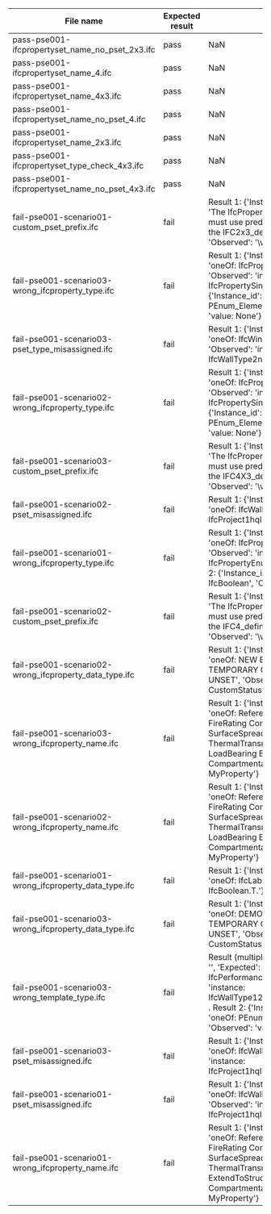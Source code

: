 

| File name | Expected result | Description |
| --- | --- | --- |
| pass-pse001-ifcpropertyset\_name\_no\_pset\_2x3.ifc | pass | NaN |
| pass-pse001-ifcpropertyset\_name\_4.ifc | pass | NaN |
| pass-pse001-ifcpropertyset\_name\_4x3.ifc | pass | NaN |
| pass-pse001-ifcpropertyset\_name\_no\_pset\_4.ifc | pass | NaN |
| pass-pse001-ifcpropertyset\_name\_2x3.ifc | pass | NaN |
| pass-pse001-ifcpropertyset\_type\_check\_4x3.ifc | pass | NaN |
| pass-pse001-ifcpropertyset\_name\_no\_pset\_4x3.ifc | pass | NaN |
| fail-pse001-scenario01-custom\_pset\_prefix.ifc | fail | Result 1: {'Instance\_id': '', 'Expected': 'The IfcPropertySet Name attribute value must use predefined values according to the IFC2x3\_definitions.csv table', 'Observed': '\\value\\: \\Pset\_Mywall\\'} |
| fail-pse001-scenario03-wrong\_ifcproperty\_type.ifc | fail | Result 1: {'Instance\_id': '', 'Expected': 'oneOf: IfcPropertyEnumeratedValue', 'Observed': 'instance: IfcPropertySingleValue11'} . Result 2: {'Instance\_id': '', 'Expected': 'oneOf: PEnum\_ElementStatus', 'Observed': 'value: None'} |
| fail-pse001-scenario03-pset\_type\_misassigned.ifc | fail | Result 1: {'Instance\_id': '', 'Expected': 'oneOf: IfcWindow IfcWindowType', 'Observed': 'instance: IfcWallType2nJrDaLQfJ1QPhdJR0o97J'} |
| fail-pse001-scenario02-wrong\_ifcproperty\_type.ifc | fail | Result 1: {'Instance\_id': '', 'Expected': 'oneOf: IfcPropertyEnumeratedValue', 'Observed': 'instance: IfcPropertySingleValue11'} . Result 2: {'Instance\_id': '', 'Expected': 'oneOf: PEnum\_ElementStatus', 'Observed': 'value: None'} |
| fail-pse001-scenario03-custom\_pset\_prefix.ifc | fail | Result 1: {'Instance\_id': '', 'Expected': 'The IfcPropertySet Name attribute value must use predefined values according to the IFC4X3\_definitions.csv table', 'Observed': '\\value\\: \\Pset\_Mywall\\'} |
| fail-pse001-scenario02-pset\_misassigned.ifc | fail | Result 1: {'Instance\_id': '', 'Expected': 'oneOf: IfcWall', 'Observed': 'instance: IfcProject1hqIFTRjfV6AWq\_bMtnZwI'} |
| fail-pse001-scenario01-wrong\_ifcproperty\_type.ifc | fail | Result 1: {'Instance\_id': '', 'Expected': 'oneOf: IfcPropertySingleValue', 'Observed': 'instance: IfcPropertyEnumeratedValue11'} . Result 2: {'Instance\_id': '', 'Expected': 'oneOf: IfcBoolean', 'Observed': 'value: None'} |
| fail-pse001-scenario02-custom\_pset\_prefix.ifc | fail | Result 1: {'Instance\_id': '', 'Expected': 'The IfcPropertySet Name attribute value must use predefined values according to the IFC4\_definitions.csv table', 'Observed': '\\value\\: \\Pset\_Mywall\\'} |
| fail-pse001-scenario02-wrong\_ifcproperty\_data\_type.ifc | fail | Result 1: {'Instance\_id': '', 'Expected': 'oneOf: NEW EXISTING DEMOLISH TEMPORARY OTHER NOTKNOWN UNSET', 'Observed': 'value: CustomStatus'} |
| fail-pse001-scenario03-wrong\_ifcproperty\_name.ifc | fail | Result 1: {'Instance\_id': '', 'Expected': 'oneOf: Reference Status AcousticRating FireRating Combustible SurfaceSpreadOfFlame ThermalTransmittance IsExternal LoadBearing ExtendToStructure Compartmentation', 'Observed': 'value: MyProperty'} |
| fail-pse001-scenario02-wrong\_ifcproperty\_name.ifc | fail | Result 1: {'Instance\_id': '', 'Expected': 'oneOf: Reference Status AcousticRating FireRating Combustible SurfaceSpreadOfFlame ThermalTransmittance IsExternal LoadBearing ExtendToStructure Compartmentation', 'Observed': 'value: MyProperty'} |
| fail-pse001-scenario01-wrong\_ifcproperty\_data\_type.ifc | fail | Result 1: {'Instance\_id': '', 'Expected': 'oneOf: IfcLabel', 'Observed': 'value: IfcBoolean.T.'} |
| fail-pse001-scenario03-wrong\_ifcproperty\_data\_type.ifc | fail | Result 1: {'Instance\_id': '', 'Expected': 'oneOf: DEMOLISH EXISTING NEW TEMPORARY OTHER NOTKNOWN UNSET', 'Observed': 'value: CustomStatus'} |
| fail-pse001-scenario03-wrong\_template\_type.ifc | fail | Result (multiple/example): {'Instance\_id': '', 'Expected': 'oneOf: IfcObject IfcPerformanceHistory', 'Observed': 'instance: IfcWallType12aG1gZj7PD2PztLOx2$IVX . Result 2: {'Instance\_id': '', 'Expected': 'oneOf: PEnum\_AddressType', 'Observed': 'value: None'} |
| fail-pse001-scenario03-pset\_misassigned.ifc | fail | Result 1: {'Instance\_id': '', 'Expected': 'oneOf: IfcWall IfcWallType', 'Observed': 'instance: IfcProject1hqIFTRjfV6AWq\_bMtnZwI'} |
| fail-pse001-scenario01-pset\_misassigned.ifc | fail | Result 1: {'Instance\_id': '', 'Expected': 'oneOf: IfcWall IfcWallStandardCase', 'Observed': 'instance: IfcProject1hqIFTRjfV6AWq\_bMtnZwI'} |
| fail-pse001-scenario01-wrong\_ifcproperty\_name.ifc | fail | Result 1: {'Instance\_id': '', 'Expected': 'oneOf: Reference AcousticRating FireRating Combustible SurfaceSpreadOfFlame ThermalTransmittance IsExternal ExtendToStructure LoadBearing Compartmentation', 'Observed': 'value: MyProperty'} |

